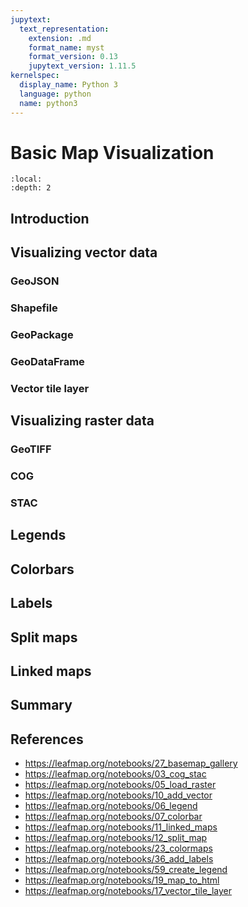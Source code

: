 ```yaml
---
jupytext:
  text_representation:
    extension: .md
    format_name: myst
    format_version: 0.13
    jupytext_version: 1.11.5
kernelspec:
  display_name: Python 3
  language: python
  name: python3
---
```


# Basic Map Visualization

```{contents}
:local:
:depth: 2
```

## Introduction

## Visualizing vector data

### GeoJSON

### Shapefile

### GeoPackage

### GeoDataFrame

### Vector tile layer

## Visualizing raster data

### GeoTIFF

### COG

### STAC

## Legends

## Colorbars

## Labels

## Split maps

## Linked maps

## Summary

## References

- https://leafmap.org/notebooks/27_basemap_gallery
- https://leafmap.org/notebooks/03_cog_stac
- https://leafmap.org/notebooks/05_load_raster
- https://leafmap.org/notebooks/10_add_vector
- https://leafmap.org/notebooks/06_legend
- https://leafmap.org/notebooks/07_colorbar
- https://leafmap.org/notebooks/11_linked_maps
- https://leafmap.org/notebooks/12_split_map
- https://leafmap.org/notebooks/23_colormaps
- https://leafmap.org/notebooks/36_add_labels
- https://leafmap.org/notebooks/59_create_legend
- https://leafmap.org/notebooks/19_map_to_html
- https://leafmap.org/notebooks/17_vector_tile_layer
